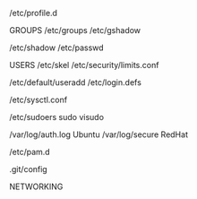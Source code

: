 


/etc/profile.d

GROUPS
/etc/groups
/etc/gshadow

/etc/shadow
/etc/passwd

USERS
/etc/skel
/etc/security/limits.conf

/etc/default/useradd
/etc/login.defs


/etc/sysctl.conf

/etc/sudoers
sudo visudo


/var/log/auth.log Ubuntu
/var/log/secure RedHat

/etc/pam.d

.git/config

NETWORKING


